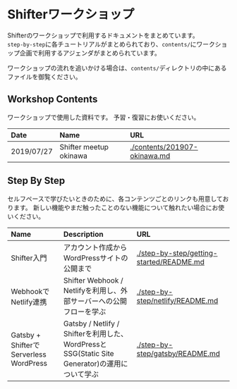 # Shifterワークショップ

Shifterのワークショップで利用するドキュメントをまとめています。  
`step-by-step`に各チュートリアルがまとめられており、`contents/`にワークショップ企画で利用するアジェンダがまとめられています。

ワークショップの流れを追いかける場合は、`contents/`ディレクトリの中にあるファイルを御覧ください。

## Workshop Contents
ワークショップで使用した資料です。
予習・復習にお使いください。

|Date|Name|URL|
|:--|:--|:--|
|2019/07/27| Shifter meetup okinawa|[./contents/201907-okinawa.md](./contents/201907-okinawa.md)

## Step By Step
セルフペースで学びたいときのために、各コンテンツごとのリンクも用意しております。
新しい機能やまだ触ったことのない機能について触れたい場合にお使いください。

|Name|Description|URL|
|:--|:--|:--|
|Shifter入門|アカウント作成からWordPressサイトの公開まで|[./step-by-step/getting-started/README.md](./step-by-step/getting-started/README.md)|
|WebhookでNetlify連携|Shifter Webhook / Netlifyを利用し、外部サーバーへの公開フローを学ぶ|[./step-by-step/netlify/README.md](./step-by-step/netlify/README.md)|
|Gatsby + ShifterでServerless WordPress|Gatsby / Netlify / Shifterを利用した、WordPressとSSG(Static Site Generator)の運用について学ぶ|[./step-by-step/gatsby/README.md](./step-by-step/gatsby/README.md)|